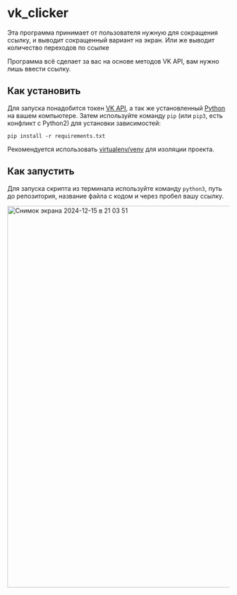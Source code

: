 # vk_clicker
Эта программа принимает от пользователя нужную для сокращения ссылку, и выводит сокращенный вариант на экран.
Или же выводит количество переходов по ссылке

Программа всё сделает за вас на основе методов VK API, вам нужно лишь ввести ссылку.

## Как установить 
Для запуска понадобится токен [VK API](https://dev.vk.com/ru), а так же установленный [Python](https://pythonru.com/baza-znanij/gde-skachat-python-i-kak-ego-ustanovit-na-linux-mac-os-windows) на вашем компьютере. Затем используйте команду `pip` (или `pip3`, есть конфликт с Python2) для установки зависимостей:
```
pip install -r requirements.txt
```
Рекомендуется использовать [virtualenv/venv](https://docs.python.org/3/library/venv.html) для изоляции проекта.


## Как запустить 
Для запуска скрипта из терминала используйте команду `python3`, путь до репозитория, название файла с кодом и через пробел вашу ссылку.


<img width="864" alt="Снимок экрана 2024-12-15 в 21 03 51" src="https://github.com/user-attachments/assets/f7151526-9c24-4e53-95fe-5e029378bef5" />
